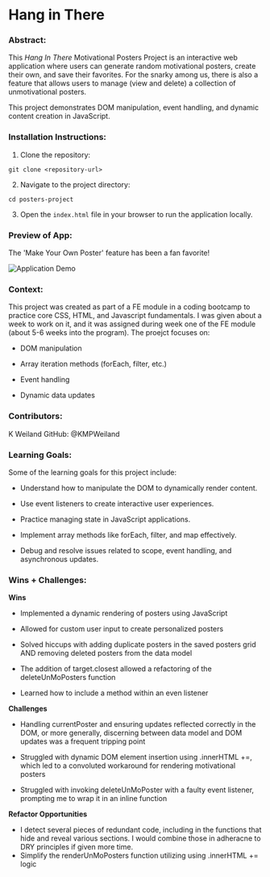 # Hang in There  

### Abstract:
This *Hang In There* Motivational Posters Project is an interactive web application where users can generate random motivational posters, create their own, and save their favorites.  For the snarky among us, there is also a feature that allows users to manage (view and delete) a collection of  unmotivational posters. 

This project demonstrates DOM manipulation, event handling, and dynamic content creation in JavaScript.  

### Installation Instructions:
1. Clone the repository:

```git clone <repository-url>```

2. Navigate to the project directory:

```cd posters-project```

3. Open the `index.html` file in your browser to run the application locally.

### Preview of App:
The 'Make Your Own Poster' feature has been a fan favorite! 

![Application Demo](./assets/seal_poster.gif)

### Context:
 
This project was created as part of a FE module in a coding bootcamp to practice core CSS, HTML, and Javascript fundamentals. I was given about a week to work on it, and it was assigned during week one of the FE module (about 5-6 weeks into the program). The proejct focuses on:

* DOM manipulation

* Array iteration methods (forEach, filter, etc.)

* Event handling

* Dynamic data updates

### Contributors:
K Weiland
GitHub: @KMPWeiland


### Learning Goals:
Some of the learning goals for this project include:

* Understand how to manipulate the DOM to dynamically render content.

* Use event listeners to create interactive user experiences.

* Practice managing state in JavaScript applications.

* Implement array methods like forEach, filter, and map effectively.

* Debug and resolve issues related to scope, event handling, and asynchronous updates.

### Wins + Challenges:
**Wins**

* Implemented a dynamic rendering of posters using JavaScript

* Allowed for custom user input to create personalized posters

* Solved hiccups with adding duplicate posters in the saved posters grid AND removing deleted posters from the data model

* The addition of target.closest allowed a refactoring of the deleteUnMoPosters function

* Learned how to include a method within an even listener

**Challenges**
* Handling currentPoster and ensuring updates reflected correctly in the DOM, or more generally, discerning between data model and DOM updates was a frequent tripping point

* Struggled with dynamic DOM element insertion using .innerHTML +=, which led to a convoluted workaround for rendering motivational posters 

* Struggled with invoking deleteUnMoPoster with a faulty event listener, prompting me to wrap it in an inline function

**Refactor Opportunities**
* I detect several pieces of redundant code, including in the functions that hide and reveal various sections. I would combine those in adheracne to DRY principles if given more time.
* Simplify the renderUnMoPosters function utilizing using .innerHTML += logic